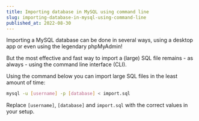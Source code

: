 ```yaml
---
title: Importing database in MySQL using command line
slug: importing-database-in-mysql-using-command-line
published_at: 2022-08-30
---
```


Importing a MySQL database can be done in several ways, using a desktop app or even using the legendary phpMyAdmin!

But the most effective and fast way to import a (large) SQL file remains - as always - using the command line interface (CLI).

Using the command below you can import large SQL files in the least amount of time:

```bash
mysql -u [username] -p [database] < import.sql
```

Replace `[username]`, `[database]` and `import.sql` with the correct values in your setup.
